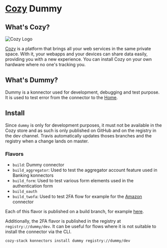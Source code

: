 [Cozy][cozy] Dummy
=======================================

What's Cozy?
------------

![Cozy Logo](https://cdn.rawgit.com/cozy/cozy-guidelines/master/templates/cozy_logo_small.svg)

[Cozy] is a platform that brings all your web services in the same private space. With it, your webapps and your devices can share data easily, providing you with a new experience. You can install Cozy on your own hardware where no one's tracking you.

What's Dummy?
--------------------------

Dummy is a konnector used for development, debugging and test purpose. It is used to test error from the connector to the [Home][].

Install
-------

Since `dummy` is only for development purposes, it must not be available in the Cozy store and as such is only published
on GitHub and on the registry in the dev channel. Travis automatically updates thoses branches and the registry when a
change lands on master.

### Flavors

- `build`: Dummy connector
- `build_aggregator`: Used to test the aggregator account feature used in Banking konnectors
- `build_form`: Used to test various form elements used in the authentication form
- `build_oauth`
- `build_twofa`: Used to test 2FA flow for example for the [Amazon](https://github.com/konnectors/amazon) connector

Each of this flavor is published on a build branch, for example [here](https://github.com/konnectors/dummy/tree/build_twofa).

Additionally, the 2FA flavor is published in the registry at `registry://dummy/dev`. It can be useful for flows
where it is not suitable to install the connector via the CLI.

```bash
cozy-stack konnectors install dummy registry://dummy/dev
```

[cozy]: https://cozy.io "Cozy Cloud"
[Home]: https://github.com/cozy/cozy-home
